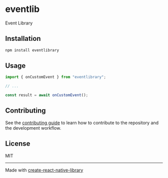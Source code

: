 # eventlib

Event Library

## Installation

```sh
npm install eventlibrary
```

## Usage

```js
import { onCustomEvent } from "eventlibrary";

// ...

const result = await onCustomEvent();
```

## Contributing

See the [contributing guide](CONTRIBUTING.md) to learn how to contribute to the repository and the development workflow.

## License

MIT

---

Made with [create-react-native-library](https://github.com/callstack/react-native-builder-bob)
